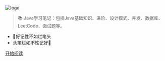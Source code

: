 ![logo](https://javanote.doc.lewky.cn/static/java.jpg)

> 📚 Java学习笔记：包括Java基础知识、进阶、设计模式、并发、数据库、LeetCode、面试题等。

* 📖好记性不如烂笔头
* 头笔烂如不性记好📖

[开始阅读](/README)